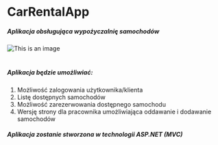 # CarRentalApp
##### Aplikacja obsługująca wypożyczalnię samochodów
![This is an image](https://upload.wikimedia.org/wikipedia/commons/1/13/Red_2019_Ferrari_SF90_Stradale_%2848264238897%29_%28cropped%29.jpg)
#
##### Aplikacja będzie umożliwiać:
1. Możliwość zalogowania użytkownika/klienta
2. Listę dostępnych samochodów
3. Możliwość zarezerwowania dostępnego samochodu
4. Wersję strony dla pracownika umożliwiająca oddawanie i dodawanie samochodów

##### Aplikacja zostanie stworzona w technologii ASP.NET (MVC)
